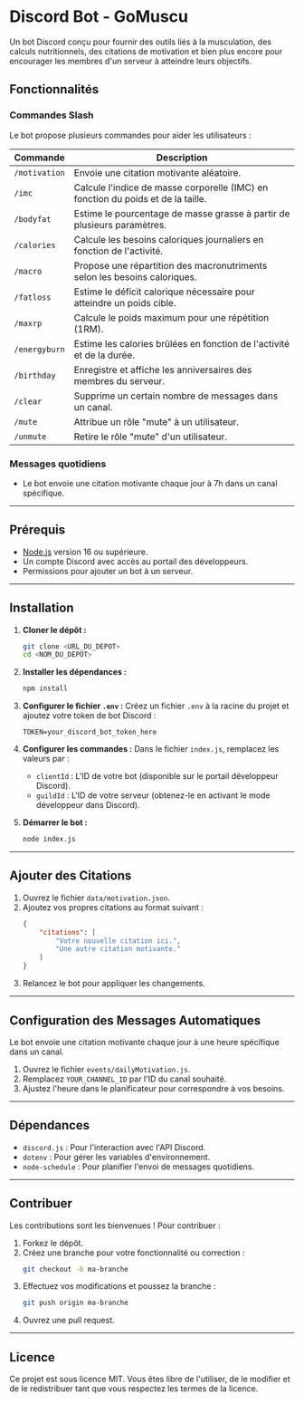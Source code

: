 # Discord Bot - GoMuscu

Un bot Discord conçu pour fournir des outils liés à la musculation, des calculs nutritionnels, des citations de motivation et bien plus encore pour encourager les membres d'un serveur à atteindre leurs objectifs.

## Fonctionnalités

### **Commandes Slash**
Le bot propose plusieurs commandes pour aider les utilisateurs :

| Commande       | Description                                                                 |
|----------------|-----------------------------------------------------------------------------|
| `/motivation`  | Envoie une citation motivante aléatoire.                                   |
| `/imc`         | Calcule l'indice de masse corporelle (IMC) en fonction du poids et de la taille. |
| `/bodyfat`     | Estime le pourcentage de masse grasse à partir de plusieurs paramètres.    |
| `/calories`    | Calcule les besoins caloriques journaliers en fonction de l'activité.      |
| `/macro`       | Propose une répartition des macronutriments selon les besoins caloriques.  |
| `/fatloss`     | Estime le déficit calorique nécessaire pour atteindre un poids cible.      |
| `/maxrp`       | Calcule le poids maximum pour une répétition (1RM).                       |
| `/energyburn`  | Estime les calories brûlées en fonction de l'activité et de la durée.      |
| `/birthday`    | Enregistre et affiche les anniversaires des membres du serveur.           |
| `/clear`       | Supprime un certain nombre de messages dans un canal.                     |
| `/mute`        | Attribue un rôle "mute" à un utilisateur.                                |
| `/unmute`      | Retire le rôle "mute" d'un utilisateur.                                   |

### **Messages quotidiens**
- Le bot envoie une citation motivante chaque jour à 7h dans un canal spécifique.

---

## Prérequis

- [Node.js](https://nodejs.org/) version 16 ou supérieure.
- Un compte Discord avec accès au portail des développeurs.
- Permissions pour ajouter un bot à un serveur.

---

## Installation

1. **Cloner le dépôt :**
   ```bash
   git clone <URL_DU_DEPOT>
   cd <NOM_DU_DEPOT>
   ```

2. **Installer les dépendances :**
   ```bash
   npm install
   ```

3. **Configurer le fichier `.env` :**
   Créez un fichier `.env` à la racine du projet et ajoutez votre token de bot Discord :
   ```env
   TOKEN=your_discord_bot_token_here
   ```

4. **Configurer les commandes :**
   Dans le fichier `index.js`, remplacez les valeurs par :
   - `clientId` : L'ID de votre bot (disponible sur le portail développeur Discord).
   - `guildId` : L'ID de votre serveur (obtenez-le en activant le mode développeur dans Discord).

5. **Démarrer le bot :**
   ```bash
   node index.js
   ```

---

## Ajouter des Citations

1. Ouvrez le fichier `data/motivation.json`.
2. Ajoutez vos propres citations au format suivant :
   ```json
   {
       "citations": [
           "Votre nouvelle citation ici.",
           "Une autre citation motivante."
       ]
   }
   ```
3. Relancez le bot pour appliquer les changements.

---

## Configuration des Messages Automatiques

Le bot envoie une citation motivante chaque jour à une heure spécifique dans un canal.

1. Ouvrez le fichier `events/dailyMotivation.js`.
2. Remplacez `YOUR_CHANNEL_ID` par l'ID du canal souhaité.
3. Ajustez l'heure dans le planificateur pour correspondre à vos besoins.

---

## Dépendances

- `discord.js` : Pour l'interaction avec l'API Discord.
- `dotenv` : Pour gérer les variables d'environnement.
- `node-schedule` : Pour planifier l'envoi de messages quotidiens.

---

## Contribuer

Les contributions sont les bienvenues ! Pour contribuer :

1. Forkez le dépôt.
2. Créez une branche pour votre fonctionnalité ou correction :
   ```bash
   git checkout -b ma-branche
   ```
3. Effectuez vos modifications et poussez la branche :
   ```bash
   git push origin ma-branche
   ```
4. Ouvrez une pull request.

---

## Licence

Ce projet est sous licence MIT. Vous êtes libre de l'utiliser, de le modifier et de le redistribuer tant que vous respectez les termes de la licence.

